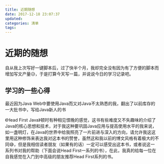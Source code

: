 ```yaml
---
title: 近期随想
date: 2017-12-18 23:07:37
updated:
categories: 清单
tags:
---
```


# 近期的随想

自从我上次写好一键脚本后，过了快半个月，我却完全没有因为有了方便的脚本而增加写文产量😥，于是打算今天写一篇，并说说今日的学习记录吧。

## 学习的一些心得

最近因为Java Web中要使用Java而又对Java不太熟悉的我，翻出了以前库存的一大批书中，写给Java新人的书

《Head First Java》顿时有种相见恨晚的感觉，这书有些难度又不失趣味的介绍了Java的核心思想和技术，对于我这种要巩固Java应用与提高使用水平的我来说，如一盏明灯，在Java的世界中给我照亮了一片前进与深入的方向，请允许我这这里用这种修饰来表达我对这本书的赞誉，虽然这和我以前的博文风格有着极大的不同😅，但是我相信读者朋友（如果有的话）一定可以感受出这本书，或者说这一系列书对我的帮助（下面会说Head First一系列的书），在此，我真的给每一位在自我感觉在入门到中高级的朋友推荐Head First系列的书。
